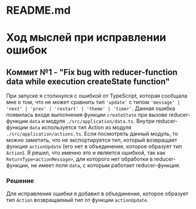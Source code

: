 # README.md

# Ход мыслей при исправлении ошибок

## Коммит №1 - "Fix bug with reducer-function data while execution createState function"

При запуске я столкнулся с ошибкой от TypeScript, которая сообщала мне о том, что не может сравнить тип `'update'` с типом `'message' | 'next' | 'prev' | 'restart' | 'theme' | 'timer'`. Данная ошибка появилась входе выполнения функции `createState` при вызове reducer-функции `data` и модуля `./src/application/data.ts`. Внутри reducer-функции `data` используется тип Action из модуля `./src/application/actions.ts`. Если посмотреть данный модуль, то можно заметить, что не экспортируется тип, который возвращает функция `actionUpdate` (его нет в объединение, которое образует тип `Action`). Я решил, что именно это и является ошибкой, так как `ReturnType<actionMessage>`, для которого нет обработки в reducer-функции, не имеет поля `data`, с которым работает reducer-функция.

### Решение

Для исправления ошибки я добавил в объединение, которое образует тип `Action` возвращаемый тип от функции `actionUpdate`.
